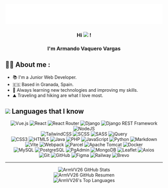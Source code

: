 <p align="center">
    <img src="https://github.com/ArmVV26/ArmVV26/blob/main/img/name.svg" alt="Armando Vaquero" />
    <h3 align="center"> Hi 
        <img width="30" src="https://media3.giphy.com/media/v1.Y2lkPTc5MGI3NjExenpkMXltODc5OWdvMnNkYjVia2dndW5tY2J4OG9yb2I2Mnh5MDNhbCZlcD12MV9pbnRlcm5hbF9naWZfYnlfaWQmY3Q9cw/w1OBpBd7kJqHrJnJ13/giphy.gif">
        !
    </h3>
    <h3 align="center">
        I'm Armando Vaquero Vargas 
    </h3>
</p>

## 🧑🏽 About me :
  - 📚 I'm a Junior Web Developer.
  - 🇪🇸  Based in Granada, Spain.
  - 🌱 Always learning new technologies and improving my skills.
  - ⛰️ Traveling and hiking are what I love most.

## <img width="25" src="https://media0.giphy.com/media/v1.Y2lkPTc5MGI3NjExNW52bmM0NjU3aWFveTl5bWVzbzdkNTJpbjJ1dXBpbmlqaGQ5YWN6bSZlcD12MV9pbnRlcm5hbF9naWZfYnlfaWQmY3Q9cw/Zebztgv7jmkoLe1DoY/giphy.gif"> Languages that I know

<div align="center">

   ![Vue.js](https://img.shields.io/badge/Vue.js-35495E?style=for-the-badge&logo=vuedotjs&logoColor=4FC08D)
   ![React](https://img.shields.io/badge/React-20232A?style=for-the-badge&logo=react&logoColor=61DAFB)
   ![React Router](https://img.shields.io/badge/React_Router-CA4245?style=for-the-badge&logo=react-router&logoColor=white)
   ![Django](https://img.shields.io/badge/Django-092E20?style=for-the-badge&logo=django&logoColor=white)
   ![Django REST Framework](https://img.shields.io/badge/DRF-FF1709?style=for-the-badge&logo=django&logoColor=white) 
   ![NodeJS](https://img.shields.io/badge/node.js-6DA55F?style=for-the-badge&logo=node.js&logoColor=white)
   <br>
   ![TailwindCSS](https://img.shields.io/badge/tailwindcss-%2338B2AC.svg?style=for-the-badge&logo=tailwind-css&logoColor=white)
   ![SCSS](https://img.shields.io/badge/SCSS-CC6699?style=for-the-badge&logo=sass&logoColor=white)
   ![SASS](https://img.shields.io/badge/SASS-hotpink.svg?style=for-the-badge&logo=SASS&logoColor=white)
   ![jQuery](https://img.shields.io/badge/jquery-%230769AD.svg?style=for-the-badge&logo=jquery&logoColor=white)
   <br>
   ![CSS3](https://img.shields.io/badge/css3-%231572B6.svg?style=for-the-badge&logo=css3&logoColor=white)
   ![HTML5](https://img.shields.io/badge/html5-%23E34F26.svg?style=for-the-badge&logo=html5&logoColor=white)
   ![Java](https://img.shields.io/badge/java-%23ED8B00.svg?style=for-the-badge&logo=openjdk&logoColor=white)
   ![PHP](https://img.shields.io/badge/php-%23777BB4.svg?style=for-the-badge&logo=php&logoColor=white)
   ![JavaScript](https://img.shields.io/badge/javascript-%23323330.svg?style=for-the-badge&logo=javascript&logoColor=%23F7DF1E)
   ![Python](https://img.shields.io/badge/python-3670A0?style=for-the-badge&logo=python&logoColor=ffdd54)
   ![Markdown](https://img.shields.io/badge/markdown-%23000000.svg?style=for-the-badge&logo=markdown&logoColor=white)
   <br>
   ![Vite](https://img.shields.io/badge/Vite-646CFF?style=for-the-badge&logo=Vite&logoColor=white)
   ![Webpack](https://img.shields.io/badge/webpack-%238DD6F9.svg?style=for-the-badge&logo=webpack&logoColor=black)
   ![Parcel](https://img.shields.io/badge/Parcel-%23FF9B00.svg?style=for-the-badge&logo=parcel&logoColor=white)
   ![Apache Tomcat](https://img.shields.io/badge/apache%20tomcat-%23F8DC75.svg?style=for-the-badge&logo=apache-tomcat&logoColor=black)
   ![Docker](https://img.shields.io/badge/Docker-2496ED?style=for-the-badge&logo=docker&logoColor=white)
   <br>
   ![MySQL](https://img.shields.io/badge/mysql-4479A1.svg?style=for-the-badge&logo=mysql&logoColor=white) 
   ![PostgreSQL](https://img.shields.io/badge/PostgreSQL-4169E1?style=for-the-badge&logo=postgresql&logoColor=white) 
   ![PgAdmin](https://img.shields.io/badge/PgAdmin-4479A1?style=for-the-badge&logo=postgresql&logoColor=white)
   ![MongoDB](https://img.shields.io/badge/-MongoDB-13aa52?style=for-the-badge&logo=mongodb&logoColor=white)
   ![Leaflet](https://img.shields.io/badge/Leaflet-199900?style=for-the-badge&logo=leaflet&logoColor=white)
   ![Axios](https://img.shields.io/badge/Axios-5A29E4?style=for-the-badge&logo=axios&logoColor=white)
   <br>
   ![Git](https://img.shields.io/badge/git-%23F05033.svg?style=for-the-badge&logo=git&logoColor=white)
   ![GitHub](https://img.shields.io/badge/github-%23121011.svg?style=for-the-badge&logo=github&logoColor=white)
   ![Figma](https://img.shields.io/badge/figma-%23F24E1E.svg?style=for-the-badge&logo=figma&logoColor=white)
   ![Railway](https://img.shields.io/badge/Railway-000000?style=for-the-badge&logo=railway&logoColor=white) 
   ![Brevo](https://img.shields.io/badge/-Brevo-0B996E?style=for-the-badge&logo=brevo&logoColor=white)
   
</div>

---

<div align="center">

   ![ArmVV26 GitHub Stats](https://github-readme-stats.vercel.app/api?username=armvv26&theme=midnight-purple&hide_border=false&include_all_commits=true&count_private=false)<br>
   ![ArmVV26 GitHub Resumen](https://nirzak-streak-stats.vercel.app/?user=armvv26&theme=midnight-purple&hide_border=false)<br>
   ![ArmVV26's Top Languages](https://github-readme-stats.vercel.app/api/top-langs/?username=armvv26&theme=midnight-purple&hide_border=false&include_all_commits=true&count_private=false&layout=compact)

</div>
